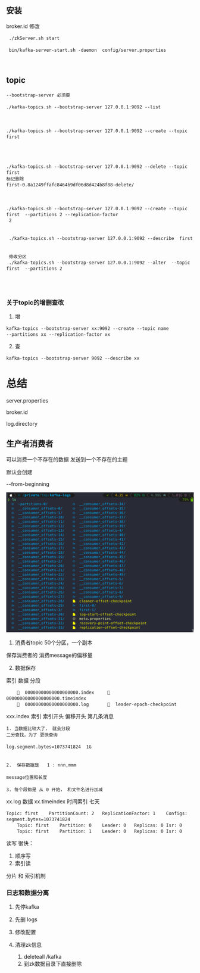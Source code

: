 ## 安装

broker.id 修改



```
 ./zkServer.sh start
 
 bin/kafka-server-start.sh -daemon  config/server.properties

 
```



## topic



```shell
--bootstrap-server 必须要

./kafka-topics.sh --bootstrap-server 127.0.0.1:9092 --list



./kafka-topics.sh --bootstrap-server 127.0.0.1:9092 --create --topic first




./kafka-topics.sh --bootstrap-server 127.0.0.1:9092 --delete --topic  first
标记删除
first-0.8a1249ffafc8464b9df06d8d424b8f88-delete/



./kafka-topics.sh --bootstrap-server 127.0.0.1:9092 --create --topic first  --partitions 2 --replication-factor
 2
 
 
 ./kafka-topics.sh --bootstrap-server 127.0.0.1:9092 --describe  first


 修改分区
 ./kafka-topics.sh --bootstrap-server 127.0.0.1:9092 --alter  --topic  first  --partitions 2
 
 
 
```


### 关于topic的增删查改
1. 增 

```shell
kafka-topics --bootstrap-server xx:9092 --create --topic name 
--partitions xx --replication-factor xx 

```

2. 查

```shell
kafka-topics --bootstrap-server 9092 --describe xx 

```



# 总结

server.properties

broker.id

log.directory



## 生产者消费者 


可以消费一个不存在的数据
发送到一个不存在的主题  

默认会创建

--from-beginning 


![1F2DfA](https://raw.githubusercontent.com/jacksonyoudi/images/main/uPic/1F2DfA.png)


1. 消费者topic
50个分区，一个副本 

保存消费者的 消费message的偏移量




2. 数据保存


索引
数据
分段

```shell
      00000000000000000000.index       00000000000000000000.timeindex
      00000000000000000000.log         leader-epoch-checkpoint
```

xxx.index 索引  索引开头 偏移开头 第几条消息 


```
1. 当数据比较大了， 就会分段  
二分查找，为了 更快查询

log.segment.bytes=1073741824  1G 

   
2.  保存数据是   1 : nnn,mmm 

message位置和长度 

3. 每个段都是 从 0 开始， 和文件名进行加减
```



xx.log  数据
xx.timeindex 时间索引  七天 


```shell
Topic: first	PartitionCount: 2	ReplicationFactor: 1	Configs: segment.bytes=1073741824
	Topic: first	Partition: 0	Leader: 0	Replicas: 0	Isr: 0
	Topic: first	Partition: 1	Leader: 0	Replicas: 0	Isr: 0
```


读写 很快：

1. 顺序写
2. 索引读


分片 和 索引机制



### 日志和数据分离

1. 先停kafka
2. 先删 logs
3. 修改配置
4. 清理zk信息
    
    1. deleteall /kafka
    2. 到zk数据目录下直接删除
    








